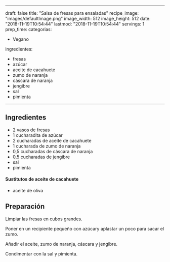
---
draft: false
title: "Salsa de fresas para ensaladas"
recipe_image: "images/defaultImage.png"
image_width: 512
image_height: 512
date: "2018-11-19T10:54:44"
lastmod: "2018-11-19T10:54:44"
servings: 1
prep_time: 
categorias:
  - Vegano

ingredientes:
  - fresas
  - azúcar
  - aceite de cacahuete
  - zumo de naranja
  - cáscara de naranja
  - jengibre
  - sal
  - pimienta
---

## Ingredientes
- 2 vasos de fresas
- 1 cucharadita de azúcar
- 2 cucharadas de aceite de cacahuete
- 1 cucharada de zumo de naranja
- 0,5 cucharadas de cáscara de naranja
- 0,5 cucharadas de jengibre
- sal
- pimienta
#### Sustitutos de aceite de cacahuete
- aceite de oliva

## Preparación
Limpiar las fresas en cubos grandes.

Poner en un recipiente pequeño con azúcary aplastar un poco para sacar el zumo.

Añadir el aceite, zumo de naranja, cáscara y jengibre.

Condimentar con la sal y pimienta.




